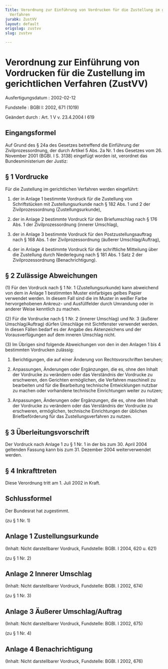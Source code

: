 ```yaml
---
Title: Verordnung zur Einführung von Vordrucken für die Zustellung im gerichtlichen
  Verfahren
jurabk: ZustVV
layout: default
origslug: zustvv
slug: zustvv

---
```


# Verordnung zur Einführung von Vordrucken für die Zustellung im gerichtlichen Verfahren (ZustVV)

Ausfertigungsdatum
:   2002-02-12

Fundstelle
:   BGBl I: 2002, 671 (1019)

Geändert durch
:   Art. 1 V v. 23.4.2004 I 619


## Eingangsformel

Auf Grund des § 24a des Gesetzes betreffend die Einführung der
Zivilprozessordnung, der durch Artikel 5 Abs. 2a Nr. 1 des Gesetzes
vom 26. November 2001 (BGBl. I S. 3138) eingefügt worden ist,
verordnet das Bundesministerium der Justiz:


## § 1 Vordrucke

Für die Zustellung im gerichtlichen Verfahren werden eingeführt:

1.  der in Anlage 1 bestimmte Vordruck für die Zustellung von
    Schriftstücken mit Zustellungsurkunde nach § 182 Abs. 1 und 2 der
    Zivilprozessordnung (Zustellungsurkunde),


2.  der in Anlage 2 bestimmte Vordruck für den Briefumschlag nach § 176
    Abs. 1 der Zivilprozessordnung (innerer Umschlag),


3.  der in Anlage 3 bestimmte Vordruck für den Postzustellungsauftrag nach
    § 168 Abs. 1 der Zivilprozessordnung (äußerer Umschlag/Auftrag),


4.  der in Anlage 4 bestimmte Vordruck für die schriftliche Mitteilung
    über die Zustellung durch Niederlegung nach § 181 Abs. 1 Satz 2 der
    Zivilprozessordnung (Benachrichtigung).





## § 2 Zulässige Abweichungen

(1) Für den Vordruck nach § 1 Nr. 1 (Zustellungsurkunde) kann
abweichend von dem in Anlage 1 bestimmten Muster einfarbiges gelbes
Papier verwendet werden. In diesem Fall sind die im Muster in weißer
Farbe hervorgehobenen Ankreuz- und Ausfüllfelder durch Umrandung oder
in anderer Weise kenntlich zu machen.

(2) Für die Vordrucke nach § 1 Nr. 2 (innerer Umschlag) und Nr. 3
(äußerer Umschlag/Auftrag) dürfen Umschläge mit Sichtfenster verwendet
werden. In diesen Fällen bedarf es der Angabe des Aktenzeichens und
der Vorausverfügungen auf dem inneren Umschlag nicht.

(3) Im Übrigen sind folgende Abweichungen von den in den Anlagen 1 bis
4 bestimmten Vordrucken zulässig:

1.  Berichtigungen, die auf einer Änderung von Rechtsvorschriften beruhen;


2.  Anpassungen, Änderungen oder Ergänzungen, die es, ohne den Inhalt der
    Vordrucke zu verändern oder das Verständnis der Vordrucke zu
    erschweren, den Gerichten ermöglichen, die Verfahren maschinell zu
    bearbeiten und für die Bearbeitung technische Entwicklungen nutzbar zu
    machen oder vorhandene technische Einrichtungen weiter zu nutzen;


3.  Anpassungen, Änderungen oder Ergänzungen, die es, ohne den Inhalt der
    Vordrucke zu verändern oder das Verständnis der Vordrucke zu
    erschweren, ermöglichen, technische Einrichtungen der üblichen
    Briefbeförderung für das Zustellungsverfahren zu nutzen.





## § 3 Überleitungsvorschrift

Der Vordruck nach Anlage 1 zu § 1 Nr. 1 in der bis zum 30. April 2004
geltenden Fassung kann bis zum 31. Dezember 2004 weiterverwendet
werden.


## § 4 Inkrafttreten

Diese Verordnung tritt am 1. Juli 2002 in Kraft.


## Schlussformel

Der Bundesrat hat zugestimmt.

(zu § 1 Nr. 1)

## Anlage 1 Zustellungsurkunde

(Inhalt: Nicht darstellbarer Vordruck,
Fundstelle: BGBl. I 2004, 620 u. 621)

(zu § 1 Nr. 2)

## Anlage 2 Innerer Umschlag

(Inhalt: Nicht darstellbarer Vordruck,
Fundstelle: BGBl. I 2002, 674)

(zu § 1 Nr. 3)

## Anlage 3 Äußerer Umschlag/Auftrag

(Inhalt: Nicht darstellbarer Vordruck,
Fundstelle: BGBl. I 2002, 675)

(zu § 1 Nr. 4)

## Anlage 4 Benachrichtigung

(Inhalt: Nicht darstellbarer Vordruck,
Fundstelle: BGBl. I 2002, 676)

